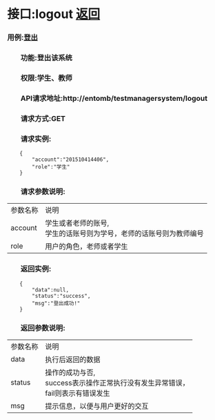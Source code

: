 ﻿# 接口:logout <a href="https://github.com/FateBerserker/is_analysis/tree/master/test6">返回</a>
### 用例:<a href="../用例/登录.md">登出</a>

### &nbsp;&nbsp;&nbsp;&nbsp;&nbsp;&nbsp;&nbsp;&nbsp;功能:登出该系统
### &nbsp;&nbsp;&nbsp;&nbsp;&nbsp;&nbsp;&nbsp;&nbsp;权限:学生、教师
### &nbsp;&nbsp;&nbsp;&nbsp;&nbsp;&nbsp;&nbsp;&nbsp;API请求地址:http://entomb/testmanagersystem/logout
### &nbsp;&nbsp;&nbsp;&nbsp;&nbsp;&nbsp;&nbsp;&nbsp;请求方式:GET
### &nbsp;&nbsp;&nbsp;&nbsp;&nbsp;&nbsp;&nbsp;&nbsp;请求实例:
	    {
			"account":"201510414406",
			"role":"学生"
	    }	
### &nbsp;&nbsp;&nbsp;&nbsp;&nbsp;&nbsp;&nbsp;&nbsp;请求参数说明:
<table cellspacing="0" style="width:600px;">
<tr>
	<td>参数名称</td>
	<td>说明</td>
</tr>
<tr>
	<td>account</td>
	<td>学生或者老师的账号,<br>学生的话账号则为学号，老师的话账号则为教师编号</td>
</tr>
<tr>
	<td>role</td>
	<td>用户的角色，老师或者学生</td>
</tr>
</table>

### &nbsp;&nbsp;&nbsp;&nbsp;&nbsp;&nbsp;&nbsp;&nbsp;返回实例:

	    {
			"data":null,
			"status":"success",
			"msg":"登出成功!"
		}

### &nbsp;&nbsp;&nbsp;&nbsp;&nbsp;&nbsp;&nbsp;&nbsp;返回参数说明:

<table cellspacing="0" style="width:600px;">
<tr>
	<td>参数名称</td>
	<td>说明</td>
</tr>
<tr>
	<td>data</td>
	<td>执行后返回的数据</td>
</tr>
<tr>
	<td>status</td>
	<td>操作的成功与否,<br>
	success表示操作正常执行没有发生异常错误，<br>
	fail则表示有错误发生</td>
</tr>
<tr>
	<td>msg</td>
	<td>提示信息，以便与用户更好的交互</td>
</tr>
</table>